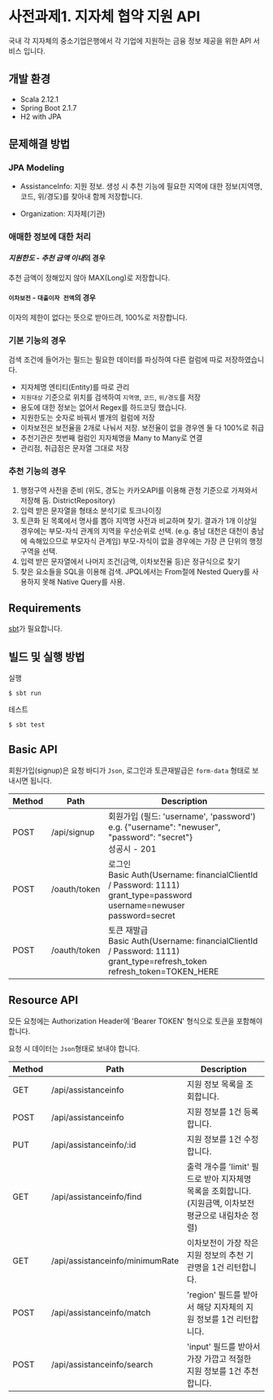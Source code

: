 # 사전과제1. 지자체 협약 지원 API
국내 각 지자체의 중소기업은행에서 각 기업에 지원하는 금융 정보 제공을 위한 API 서비스 입니다.

## 개발 환경
- Scala 2.12.1
- Spring Boot 2.1.7
- H2 with JPA

## 문제해결 방법

### JPA Modeling

- AssistanceInfo: 지원 정보. 생성 시 추천 기능에 필요한 지역에 대한 정보(지역명, 코드, 위/경도)를 찾아내 함께 저장합니다.

- Organization: 지자체(기관)

### 애매한 정보에 대한 처리

#### ***지원한도*** - ***추천 금액 이내***의 경우

추천 금액이 정해있지 않아 MAX(Long)로 저장합니다.

#### `이차보전` - `대출이자 전액`의 경우

이자의 제한이 없다는 뜻으로 받아드려, 100%로 저장합니다.

### 기본 기능의 경우

검색 조건에 들어가는 필드는 필요한 데이터를 파싱하여 다른 컬럼에 따로 저장하였습니다.

- 지자체명 엔티티(Entity)를 따로 관리
- `지원대상` 기준으로 위치를 검색하여 `지역명`, `코드`, `위/경도`를 저장
- 용도에 대한 정보는 없어서 Regex를 하드코딩 했습니다.
- 지원한도는 숫자로 바꿔서 별개의 컬럼에 저장
- 이차보전은 보전율을 2개로 나눠서 저장. 보전율이 없을 경우엔 둘 다 100%로 취급
- 추천기관은 첫번째 컬럼인 지자체명을 Many to Many로 연결
- 관리점, 취급점은 문자열 그대로 저장

### 추천 기능의 경우

1. 행정구역 사전을 준비 (위도, 경도는 카카오API를 이용해 관청 기준으로 가져와서 저장해 둠. DistrictRepository)
2. 입력 받은 문자열을 형태소 분석기로 토크나이징
3. 토큰화 된 목록에서 명사를 뽑아 지역명 사전과 비교하며 찾기. 결과가 1개 이상일 경우에는 부모-자식 관계의 지역을 우선순위로 선택. (e.g. 충남 대천은 대천이 충남에 속해있으므로 부모자식 관계임) 부모-자식이 없을 경우에는 가장 큰 단위의 행정구역을 선택.
4. 입력 받은 문자열에서 나머지 조건(금액, 이차보전율 등)은 정규식으로 찾기
5. 찾은 요소들을 SQL을 이용해 검색. JPQL에서는 From절에 Nested Query를 사용하지 못해 Native Query를 사용.

## Requirements

[sbt](https://www.scala-sbt.org)가 필요합니다.

## 빌드 및 실행 방법
실행

```
$ sbt run
```
테스트
```
$ sbt test
```


## Basic API

회원가입(signup)은 요청 바디가 `Json`, 로그인과 토큰재발급은 `form-data` 형태로 보내시면 됩니다. 

| Method | Path | Description |
|---|---|---|
| POST | /api/signup | 회원가입 (필드: 'username', 'password') <br> e.g. {"username": "newuser", "password": "secret"}<br>성공시 - 201 |
| POST | /oauth/token | 로그인<br>Basic Auth(Username: financialClientId / Password: 1111)<br>grant_type=password<br>username=newuser<br>password=secret |
| POST | /oauth/token | 토큰 재발급<br>Basic Auth(Username: financialClientId / Password: 1111)<br>grant_type=refresh_token<br>refresh_token=TOKEN_HERE |


## Resource API

모든 요청에는 Authorization Header에 'Bearer TOKEN' 형식으로 토큰을 포함해야 합니다.

요청 시 데이터는 `Json`형태로 보내야 합니다.

| Method | Path | Description |
|---|---|---|
| GET | /api/assistanceinfo | 지원 정보 목록을 조회합니다. |
| POST | /api/assistanceinfo | 지원 정보를 1건 등록합니다. |
| PUT | /api/assistanceinfo/:id | 지원 정보를 1건 수정합니다. |
| GET | /api/assistanceinfo/find | 출력 개수를 'limit' 필드로 받아 지자체명 목록을 조회합니다. (지원금액, 이차보전 평균으로 내림차순 정렬) |
| GET | /api/assistanceinfo/minimumRate | 이차보전이 가장 작은 지원 정보의 추천 기관명을 1건 리턴합니다. |
| POST | /api/assistanceinfo/match | 'region' 필드를 받아서 해당 지자체의 지원 정보를 1건 리턴합니다. |
| POST | /api/assistanceinfo/search | 'input' 필드를 받아서 가장 가깝고 적절한 지원 정보를 1건 추천합니다. |
